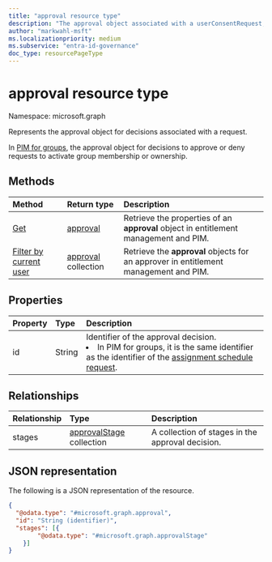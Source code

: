 ```yaml
---
title: "approval resource type"
description: "The approval object associated with a userConsentRequest, an accessPackageAssignmentRequest or a privilegedAccessGroupAssignmentScheduleRequest."
author: "markwahl-msft"
ms.localizationpriority: medium
ms.subservice: "entra-id-governance"
doc_type: resourcePageType
---
```


# approval resource type

Namespace: microsoft.graph

Represents the approval object for decisions associated with a request.

In [PIM for groups](../resources/privilegedidentitymanagement-for-groups-api-overview.md), the approval object for decisions to approve or deny requests to activate group membership or ownership.

## Methods
|Method|Return type|Description|
|:---|:---|:---|
|[Get](../api/approval-get.md) | [approval](approval.md) | Retrieve the properties of an **approval** object in entitlement management and PIM. |
|[Filter by current user](../api/approval-filterbycurrentuser.md)| [approval](approval.md) collection| Retrieve the **approval** objects for an approver in entitlement management and PIM.|

## Properties

|Property|Type|Description|
|:---|:---|:---|
|id|String|Identifier of the approval decision. <br/><li>In PIM for groups, it is the same identifier as the identifier of the [assignment schedule request](../resources/privilegedaccessgroupassignmentschedulerequest.md).|

## Relationships

|Relationship|Type|Description|
|:---|:---|:---|
|stages|[approvalStage](../resources/approvalstage.md) collection|A collection of stages in the approval decision. |

## JSON representation

The following is a JSON representation of the resource.
<!-- {
  "blockType": "resource",
  "keyProperty": "id",
  "@odata.type": "microsoft.graph.approval",
  "openType": false
}
-->

``` json
{
  "@odata.type": "#microsoft.graph.approval",
  "id": "String (identifier)",
  "stages": [{
        "@odata.type": "#microsoft.graph.approvalStage"
    }]
}
```

